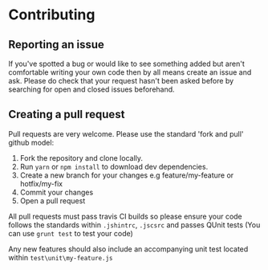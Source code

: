 # Contributing

## Reporting an issue
If you've spotted a bug or would like to see something added but aren't comfortable writing your own code then 
by all means create an issue and ask. Please do check that your request hasn't been asked before by searching for open and closed
issues beforehand.

## Creating a pull request
Pull requests are very welcome. Please use the standard 'fork and pull' github model:

1. Fork the repository and clone locally.
2. Run `yarn` or `npm install` to download dev dependencies.
3. Create a new branch for your changes e.g feature/my-feature or hotfix/my-fix 
4. Commit your changes
5. Open a pull request

All pull requests must pass travis CI builds so please ensure your code follows
the standards within `.jshintrc`, `.jscsrc` and passes QUnit tests (You can use `grunt test` to test your code)

Any new features should also include an accompanying unit test located within `test\unit\my-feature.js`
